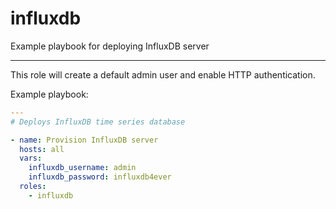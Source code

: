 # influxdb

Example playbook for deploying InfluxDB server

---

This role will create a default admin user and enable HTTP authentication.

Example playbook:

```yml
---
# Deploys InfluxDB time series database

- name: Provision InfluxDB server
  hosts: all
  vars:
    influxdb_username: admin
    influxdb_password: influxdb4ever
  roles:
    - influxdb
```
